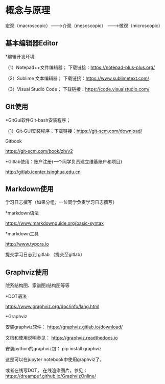 # 概念与原理

宏观（macroscopic）--->介观（mesoscopic） --->微观（microscopic）

## 基本编辑器Editor

*编辑开发环境

（1）Notepad++文件编辑器； 下载链接：https://notepad-plus-plus.org/ 

（2）Sublime 文本编辑器； 下载链接：https://www.sublimetext.com/

（3）Visual Studio Code； 下载链接：https://code.visualstudio.com/

## Git使用

*GitGui软件Git-bash安装程序；

 （1）Git-GUI安装程序；下载链接：https://git-scm.com/download/

Gitbook

 https://git-scm.com/book/zh/v2

*Gitlab使用：账户注册(一个同学负责建立维基账户和项目)

http://gitlab.icenter.tsinghua.edu.cn

## Markdown使用 

学习日志撰写（如果分组，一位同学负责学习日志撰写）

*markdown语法

https://www.markdownguide.org/basic-syntax

*markdown工具

http://www.typora.io

提交学习日志到 gitlab （提交至gitlab）

## Graphviz使用
院系结构图、家谱图\结构图等等

*DOT语法

https://www.graphviz.org/doc/info/lang.html

*Graphviz

安装graphviz软件：
 https://graphviz.gitlab.io/download/

文档和使用说明参见：
 https://graphviz.readthedocs.io

安装python的graphviz包：
 pip install graphviz 

这是可以在jupyter notebook中使用graphviz了。

或者在线写DOT， 在线渲染图片，参见：
 https://dreampuf.github.io/GraphvizOnline/
